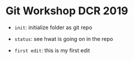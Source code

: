 # Git Workshop DCR 2019

- `init`: initialize folder as git repo
- `status`: see hwat is going on in the repo

- `first edit`: this is my first edit

